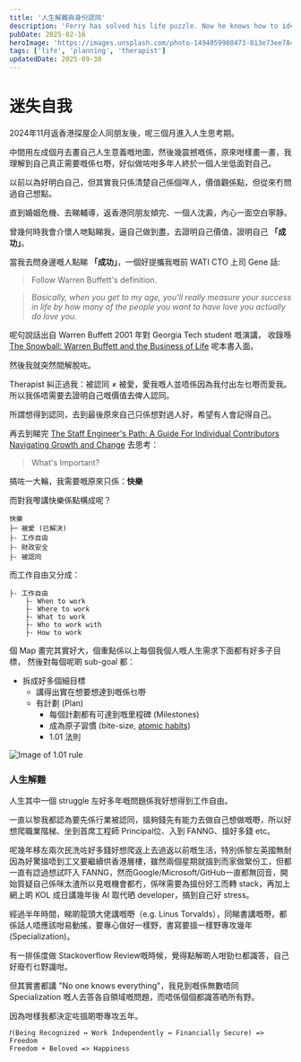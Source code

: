 ```yaml
---
title: '人生解難與身份認同'
description: 'Ferry has solved his life puzzle. Now he knows how to identify himself'
pubDate: 2025-02-16
heroImage: 'https://images.unsplash.com/photo-1494059980473-813e73ee784b?q=80&w=3269&auto=format&fit=crop&ixlib=rb-4.0.3&ixid=M3wxMjA3fDB8MHxwaG90by1wYWdlfHx8fGVufDB8fHx8fA%3D%3D'
tags: ['life', 'planning', 'therapist']
updatedDate: 2025-09-30
---
```


# 迷失自我
2024年11月返香港探屋企人同朋友後，呢三個月進入人生思考期。

中間用左成個月去畫自己人生意義嘅地圖，然後幾震撼嘅係，原來咁樣畫一畫，我理解到自己真正需要嘅係乜嘢，好似做咗咁多年人終於一個人坐低面對自己。

以前以為好明白自己，但其實我只係清楚自己係個咩人，價值觀係點，但從來冇問過自己想點。

直到婚姻危機、去睇輔導，返香港同朋友傾完、一個人沈澱，內心一面空白寧靜。

曾幾何時我會介懷人哋點睇我，逼自己做到盡，去證明自己價值，證明自己 **「成功」**。

當我去問身邊嘅人點睇 **「成功」**，一個好提攜我嘅前 WATI CTO 上司 Gene 話:

> Follow Warren Buffett's definition.

> <i>Basically, when you get to my age, you'll really measure your success in life by how many of the people you want to have love you actually do love you.</i>

呢句說話出自 Warren Buffett 2001 年對 Georgia Tech student 嘅演講，
收錄喺 [The Snowball: Warren Buffett and the Business of Life](https://www.amazon.co.uk/Snowball-Warren-Buffett-Business-Life/dp/0747596492) 呢本書入面。

然後我就突然間解脫咗。

Therapist 糾正過我：被認同 ≠ 被愛，愛我嘅人並唔係因為我付出左乜嘢而愛我。所以我係唔需要去證明自己嘅價值去俾人認同。

所謂想得到認同，去到最後原來自己只係想對過人好，希望有人會記得自己。

再去到睇完 [The Staff Engineer's Path: A Guide For Individual Contributors Navigating Growth and Change](https://www.amazon.co.uk/Staff-Engineers-Path-Individual-Contributors/dp/1098118731/ref=sr_1_1?crid=1WPY0ENH79TR2&dib=eyJ2IjoiMSJ9.5r5SL5S52yKA2LBrhN-oh0licMwfYdRkSoh2QwGsBKSaCgG45nLCBMoAaOl_1kXK1S1CiLX4V19a_VE-MY3gaPvIquUXRxFuklmhVjoW5p4.nXJjkoPl_DhsDGDaGjWv-KHCgkfXABZpXIuXbGloq5c&dib_tag=se&keywords=the+staff+engineer%27s+path&qid=1739729130&sprefix=The+Staff+%2Caps%2C76&sr=8-1) 去思考：

> What's Important?

搞咗一大輪，我需要嘅原來只係：**快樂** 

而對我嚟講快樂係點構成呢？

```
快樂
├─ 被愛 (已解決)
├- 工作自由
├- 財政安全
├- 被認同
```

而工作自由又分成：
```
├- 工作自由
    ├- When to work
    ├- Where to work
    ├- What to work
    ├- Who to work with
    ├- How to work
```

個 Map 畫完其實好大，個重點係以上每個我個人嘅人生需求下面都有好多子目標，
然後對每個呢啲 sub-goal 都：
- 拆成好多個細目標
    - 講得出實在想要想達到嘅係乜嘢
    - 有計劃 (Plan)
        - 每個計劃都有可達到嘅里程碑 (Milestones)
        - 成為原子習慣 (bite-size, [atomic habits](https://www.amazon.co.uk/Atomic-Habits-Proven-Build-Break/dp/1847941834))
        - 1.01 法則

![Image of 1.01 rule](https://cc-image-resizer.cwg.tw/resize/uri/https%3A%2F%2Fstorage.googleapis.com%2Fwww-cheers-com-tw%2Farticle%2F202007%2Farticle-5efc53b532347.jpg/?format=webp)

### 人生解難

人生其中一個 struggle 左好多年嘅問題係我好想得到工作自由。

一直以黎我都認為要先係行業被認同，搵夠錢先有能力去做自己想做嘅嘢，所以好想爬職業階梯、坐到首席工程師 Principal位、入到 FANNG、搵好多錢 etc。

呢幾年移左兩次民洗咗好多錢好想爬返上去過返以前嘅生活，特別係黎左英國無耐因為好驚搵唔到工又要繼續供香港層樓，雖然兩個星期就搵到而家做緊份工，但都一直有諗過想試吓入 FANNG，然而Google/Microsoft/GitHub一直都無回音，開始質疑自己係咪太渣所以見嘅機會都冇，係咪需要為搵份好工而轉 stack，再加上網上啲 KOL 成日講幾年後 AI 取代晒 developer，搞到自己好 stress。

經過半年時間，睇啲龍頭大佬講嘅嘢（e.g. Linus Torvalds），同睇書講嘅嘢，都係話人唔應該咁易動搖，要專心做好一樣野，書寫要搵一樣野專攻幾年(Specialization)。

有一排係度做 Stackoverflow Review嘅時候，覺得點解啲人咁勁乜都識答，自己好廢冇乜野識咁。

但其實書都講 "No one knows everything"，我見到嘅係無數唔同 Specialization 嘅人去答各自領域嘅問題，而唔係個個都識答晒所有野。

因為咁樣我都決定咗搵啲嘢專攻五年。

```
𝑓(Being Recognized ↔ Work Independently ↔ Financially Secure) => Freedom
Freedom + Beloved => Happiness
```
